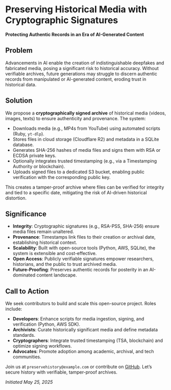 # Preserving Historical Media with Cryptographic Signatures

**Protecting Authentic Records in an Era of AI-Generated Content**

## Problem
Advancements in AI enable the creation of indistinguishable deepfakes and fabricated media, posing a significant risk to historical accuracy. Without verifiable archives, future generations may struggle to discern authentic records from manipulated or AI-generated content, eroding trust in historical data.

## Solution
We propose a **cryptographically signed archive** of historical media (videos, images, texts) to ensure authenticity and provenance. The system:
- Downloads media (e.g., MP4s from YouTube) using automated scripts (Ruby, `yt-dlp`).
- Stores files in cloud storage (Cloudflare R2) and metadata in a SQLite database.
- Generates SHA-256 hashes of media files and signs them with RSA or ECDSA private keys.
- Optionally integrates trusted timestamping (e.g., via a Timestamping Authority or blockchain).
- Uploads signed files to a dedicated S3 bucket, enabling public verification with the corresponding public key.

This creates a tamper-proof archive where files can be verified for integrity and tied to a specific date, mitigating the risk of AI-driven historical distortion.

## Significance
- **Integrity**: Cryptographic signatures (e.g., RSA-PSS, SHA-256) ensure media files remain unaltered.
- **Provenance**: Timestamps link files to their creation or archival date, establishing historical context.
- **Scalability**: Built with open-source tools (Python, AWS, SQLite), the system is extensible and cost-effective.
- **Open Access**: Publicly verifiable signatures empower researchers, historians, and the public to trust archived media.
- **Future-Proofing**: Preserves authentic records for posterity in an AI-dominated content landscape.

## Call to Action
We seek contributors to build and scale this open-source project. Roles include:
- **Developers**: Enhance scripts for media ingestion, signing, and verification (Python, AWS SDK).
- **Archivists**: Curate historically significant media and define metadata standards.
- **Cryptographers**: Integrate trusted timestamping (TSA, blockchain) and optimize signing workflows.
- **Advocates**: Promote adoption among academic, archival, and tech communities.

Join us at `preservehistory@example.com` or contribute on [GitHub](https://github.com/preserve-history). Let’s secure history with verifiable, tamper-proof archives.

*Initiated May 25, 2025*